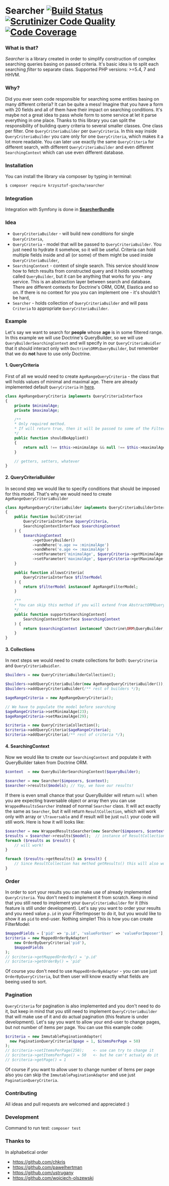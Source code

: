 # Searcher [![Build Status](https://travis-ci.org/krzysztof-gzocha/searcher.svg?branch=master)](https://travis-ci.org/krzysztof-gzocha/searcher) [![Scrutinizer Code Quality](https://scrutinizer-ci.com/g/krzysztof-gzocha/searcher/badges/quality-score.png?b=master)](https://scrutinizer-ci.com/g/krzysztof-gzocha/searcher/?branch=master) [![Code Coverage](https://scrutinizer-ci.com/g/krzysztof-gzocha/searcher/badges/coverage.png?b=master)](https://scrutinizer-ci.com/g/krzysztof-gzocha/searcher/?branch=master)

### What is that?
*Searcher* is a library created in order to simplify construction of complex searching queries basing on passed criteria.
It's basic idea is to split each searching *filter* to separate class.
Supported PHP versions: >=5.4, 7 and HHVM.

### Why?
Did you ever seen code responsible for searching some entities basing on many different criteria? It can be quite a mess!
Imagine that you have a form with 20 fields and all of them have their impact on searching conditions.
It's maybe not a great idea to pass whole form to some service at let it parse everything in one place.
Thanks to this library you can split the responsibility of building query criteria to several smaller classes. One class per filter. One `QueryCriteriaBuilder` per `QueryCriteria`. In this way inside `QueryCriteriaBuilder` you care only for one `QueryCriteria`, which makes it a lot more readable.
You can later use exactly the same `QueryCriteria` for different search, with different `QueryCriteriaBuilder` and even different `SearchingContext` which can use even different database.

### Installation
You can install the library via composer by typing in terminal:
```bash
$ composer require krzysztof-gzocha/searcher
```

### Integration
Integration with Symfony is done in **[SearcherBundle](https://github.com/krzysztof-gzocha/searcher-bundle)**

### Idea
 - `QueryCriteriaBuilder` - will build new *conditions* for single `QueryCriteria`,
 - `QueryCriteria` - model that will be passed to `QueryCriteriaBuilder`. You just need to hydrate it somehow, so it will be useful. Criteria can hold multiple fields inside and all (or some) of them might be used inside `QueryCriteriaBuilder`,
 - `SearchingContext` - context of single search. This service should know how to fetch results from constructed query and it holds something called `QueryBuilder`, but it can be anything that works for you - any service. This is an abstraction layer between search and database. There are different contexts for Doctrine's ORM, ODM, Elastica and so on. If there is no context for you you can implement one - it's shouldn't be hard,
 - `Searcher` - holds collection of `QueryCriteriaBuilder` and will pass `Criteria` to appropriate `QueryCriteriaBuilder`.

### Example
Let's say we want to search for **people** whose **age** is in some filtered range.
In this example we will use Doctrine's QueryBuilder, so we will use `QueryBuilderSearchingContext` and will specify in our `QueryCriteriaBuidler` that it should interact only with `Doctrine\ORM\QueryBuilder`, but remember that we do **not** have to use only Doctrine.

#### 1. QueryCriteria
First of all we would need to create `AgeRangeQueryCriteria` - the class that will holds values of minimal and maximal age. There are already implemented default `QueryCriteria` in [here](https://github.com/krzysztof-gzocha/searcher/tree/master/src/KGzocha/Searcher/QueryCriteria).
```php
class AgeRangeQueryCriteria implements QueryCriteriaInterface
{
    private $minimalAge;
    private $maximalAge;

    /**
    * Only required method.
    * If will return true, then it will be passed to some of the FilterImposer(s)
    */
    public function shouldBeApplied()
    {
        return null !== $this->minimalAge && null !== $this->maximalAge;
    }

    // getters, setters, whatever
}
```

#### 2. QueryCriteriaBuilder
In second step we would like to specify conditions that should be imposed for this model.
That's why we would need to create `AgeRangeQueryCriteriaBuilder`
```php
class AgeRangeQueryCriteriaBuilder implements QueryCriteriaBuilderInterface
{
    public function buildCriteria(
        QueryCriteriaInterface $queryCriteria,
        SearchingContextInterface $searchingContext
    ) {
        $searchingContext
            ->getQueryBuilder()
            ->andWhere('e.age >= :minimalAge')
            ->andWhere('e.age <= :maximalAge')
            ->setParameter('minimalAge', $queryCriteria->getMinimalAge())
            ->setParameter('maximalAge', $queryCriteria->getMaximalAge());
    }

    public function allowsCriteria(
        QueryCriteriaInterface $filterModel
    ) {
        return $filterModel instanceof AgeRangeFilterModel;
    }

    /**
    * You can skip this method if you will extend from AbstractORMQueryCriteriaBuilder.
    */
    public function supportsSearchingContext(
        SearchingContextInterface $searchingContext
    ) {
        return $searchingContext instanceof \Doctrine\ORM\QueryBuilder;
    }
}
```
#### 3. Collections
In next steps we would need to create collections for both: `QueryCriteria` and `QueryCriteriaBuidler`.
```php
$builders = new QueryCriteriaBuilderCollection();

$builders->addQueryCriteriaBuilder(new AgeRangeQueryCriteriaBuilder());
$builders->addQueryCriteriaBuilder(/** rest of builders */);
```
```php
$ageRangeCriteria = new AgeRangeQueryCriteria();

// We have to populate the model before searching
$ageRangeCriteria->setMinimalAge(23);
$ageRangeCriteria->setMaximalAge(29);

$criteria = new QueryCriteriaCollection();
$criteria->addQueryCriteria($ageRangeCriteria);
$criteria->addQueryCriteria(/** rest of criteria */);
```

#### 4. SearchingContext
Now we would like to create our `SearchingContext` and populate it with QueryBuilder taken from Doctrine ORM.
```php
$context  = new QueryBuilderSearchingContext($queryBuilder);

$searcher = new Searcher($imposers, $context);
$searcher->results($models); // Yay, we have our results!
```

If there is even small chance that your QueryBuilder will return `null` when you are expecting traversable object or array then you can use `WrappedResultsSearcher` instead of normal `Searcher` class. It will act exactly the same as `Searcher`, but it will return `ResultCollection`, which will work only with array or `\Traversable` and if result will be just `null` your code will still work. Here is how it will looks like:
```php
$searcher = new WrappedResultsSearcher(new Searcher($imposers, $context));
$results = $searcher->results($model);  // instance of ResultCollection
foreach ($results as $result) {
    // will work!
}

foreach ($results->getResults() as $result) {
    // Since ResultCollection has method getResults() this will also work!
}
```
### Order
In order to sort your results you can make use of already implemented `QueryCriteria`. You don't need to implement it from scratch. Keep in mind that you still need to implement your `QueryCriteriaBuilder` for it (this feature is still under development).  Let's say you want to order your results and you need value `p.id` in your FilterImposer to do it, but you would like to show it as `pid` to end-user. Nothing simpler!
This is how you can create FilterModel:
```php
$mappedFields = ['pid' => 'p.id', 'valueForUser' => 'valueForImposer'];
$criteria = new MappedOrderByAdapter(
    new OrderByQueryCriteria('pid'),
    $mappedFields
);
// $criteria->getMappedOrderBy() = 'p.id'
// $criteria->getOrderBy() = 'pid'
```
Of course you don't need to use `MappedOrderByAdapter` - you can use just `OrderByQueryCriteria`, but then user will know exactly what fields are beeing used to sort.
### Pagination
`QueryCriteria` for pagination is also implemented and you don't need to do it, but keep in mind that you still need to implement `QueryCriteriaBuilder` that will make use of it and do actual pagination (this feature is under development).
Let's say you want to allow your end-user to change pages, but not number of items per page.
You can use this example code:
```php
$criteria = new ImmutablePaginationAdapter(
  new PaginationQueryCriteria($page = 1, $itemsPerPage = 50)
);
// $criteria->setItemsPerPage(250);    <- use can try to change it
// $criteria->getItemsPerPage() = 50   <- but he can't actualy do it
// $criteria->getPage() = 1
```
Of course if you want to allow user to change number of items per page also you can skip the `ImmutablePaginationAdapter` and use just `PaginationQueryCriteria`.

### Contributing
All ideas and pull requests are welcomed and appreciated :)

### Development
Command to run test: `composer test`

### Thanks to
In alphabetical order
- https://github.com/chkris 
- https://github.com/pawelhertman 
- https://github.com/ustrugany 
- https://github.com/wojciech-olszewski

